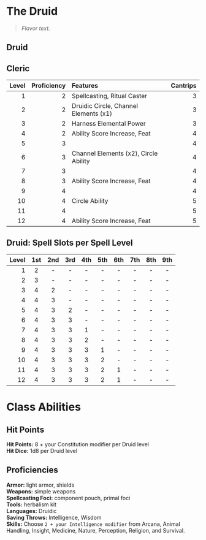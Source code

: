 # The Druid

> *Flavor text.*

## Druid

## Cleric

| Level | Proficiency | Features                              | Cantrips |
| ----: | ----------: | :------------------------------------ | -------: |
|     1 |           2 | Spellcasting, Ritual Caster           |        3 |
|     2 |           2 | Druidic Circle, Channel Elements (x1) |        3 |
|     3 |           2 | Harness Elemental Power               |        3 |
|     4 |           2 | Ability Score Increase, Feat          |        4 |
|     5 |           3 |                                       |        4 |
|     6 |           3 | Channel Elements (x2), Circle Ability |        4 |
|     7 |           3 |                                       |        4 |
|     8 |           3 | Ability Score Increase, Feat          |        4 |
|     9 |           4 |                                       |        4 |
|    10 |           4 | Circle Ability                        |        5 |
|    11 |           4 |                                       |        5 |
|    12 |           4 | Ability Score Increase, Feat          |        5 |

## Druid: Spell Slots per Spell Level

| Level |  1st  |  2nd  |  3rd  |  4th  |  5th  |  6th  |  7th  |  8th  |  9th  |
| ----: | :---: | :---: | :---: | :---: | :---: | :---: | :---: | :---: | :---: |
|     1 |   2   |   -   |   -   |   -   |   -   |   -   |   -   |   -   |   -   |
|     2 |   3   |   -   |   -   |   -   |   -   |   -   |   -   |   -   |   -   |
|     3 |   4   |   2   |   -   |   -   |   -   |   -   |   -   |   -   |   -   |
|     4 |   4   |   3   |   -   |   -   |   -   |   -   |   -   |   -   |   -   |
|     5 |   4   |   3   |   2   |   -   |   -   |   -   |   -   |   -   |   -   |
|     6 |   4   |   3   |   3   |   -   |   -   |   -   |   -   |   -   |   -   |
|     7 |   4   |   3   |   3   |   1   |   -   |   -   |   -   |   -   |   -   |
|     8 |   4   |   3   |   3   |   2   |   -   |   -   |   -   |   -   |   -   |
|     9 |   4   |   3   |   3   |   3   |   1   |   -   |   -   |   -   |   -   |
|    10 |   4   |   3   |   3   |   3   |   2   |   -   |   -   |   -   |   -   |
|    11 |   4   |   3   |   3   |   3   |   2   |   1   |   -   |   -   |   -   |
|    12 |   4   |   3   |   3   |   3   |   2   |   1   |   -   |   -   |   -   |

# Class Abilities

## Hit Points
**Hit Points:** 8 + your Constitution modifier per Druid level  
**Hit Dice:** 1d8 per Druid level  

## Proficiencies
**Armor:** light armor, shields  
**Weapons:** simple weapons  
**Spellcasting Foci:** component pouch, primal foci  
**Tools:** herbalism kit  
**Languages:** Druidic  
**Saving Throws:** Intelligence, Wisdom  
**Skills:** Choose `2 + your Intelligence modifier` from Arcana, Animal Handling, Insight, Medicine, Nature, Perception, Religion, and Survival.


